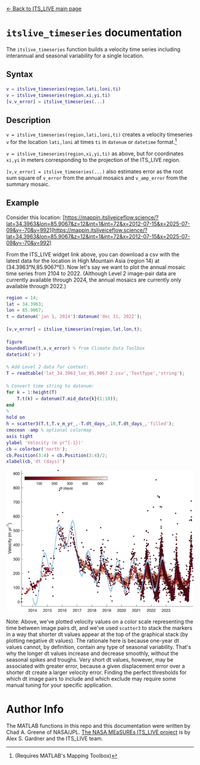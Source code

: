 [&larr; Back to ITS\_LIVE main page](../README.md)

# `itslive_timeseries` documentation
The `itslive_timeseries` function builds a velocity time series including interannual and seasonal variability for a single location. 

## Syntax

```matlab
v = itslive_timeseries(region,lati,loni,ti)
v = itslive_timeseries(region,xi,yi,ti)
[v,v_error] = itslive_timeseries(...) 
```

## Description 

`v = itslive_timeseries(region,lati,loni,ti)` creates a velocity timeseries `v` for the location `lati,loni` at times `ti` in `datenum` or `datetime` format.[^1]

`v = itslive_timeseries(region,xi,yi,ti)` as above, but for coordinates `xi,yi` in meters corresponding to the projection of the ITS_LIVE region.

`[v,v_error] = itslive_timeseries(...)` also estimates error as the root sum square of `v_error` from the annual mosaics and `v_amp_error` from the summary mosaic. 

## Example 
Consider this location: [https://mappin.itsliveiceflow.science/?lat=34.3963&lon=85.9067&z=12&int=1&int=72&x=2012-07-15&x=2025-07-09&y=-70&y=992](https://mappin.itsliveiceflow.science/?lat=34.3963&lon=85.9067&z=12&int=1&int=72&x=2012-07-15&x=2025-07-09&y=-70&y=992)

From the ITS\_LIVE widget link above, you can download a csv with the latest data for the location in High Mountain Asia (region 14) at (34.3963°N,85.9067°E). Now let's say we want to plot the annual mosaic time series from 2104 to 2022. (Although Level 2 image-pair data are currently available through 2024, the annual mosaics are currently only available through 2022.) 

```matlab
region = 14; 
lat = 34.3963; 
lon = 85.9067; 
t = datenum('jan 1, 2014'):datenum('dec 31, 2022'); 

[v,v_error] = itslive_timeseries(region,lat,lon,t); 

figure
boundedline(t,v,v_error) % from Climate Data Toolbox
datetick('x')

% Add Level 2 data for context: 
T = readtable('lat_34.3963_lon_85.9067 2.csv','TextType','string'); 

% Convert time string to datenum: 
for k = 1:height(T)
    T.t(k) = datenum(T.mid_date{k}(1:10)); 
end
% 
hold on
h = scatter3(T.t,T.v_m_yr_,-T.dt_days_,10,T.dt_days_,'filled'); 
cmocean -amp % optional colormap 
axis tight
ylabel 'Velocity (m yr^{-1})'
cb = colorbar('north'); 
cb.Position(3:4) = cb.Position(3:4)/2; 
xlabel(cb,'dt (days)')
```

![](itslive_timeseries_documentation.jpg)

Note: Above, we've plotted velocity values on a color scale representing the time between image pairs dt, and we've used `scatter3` to stack the markers in a way that shorter dt values appear at the top of the graphical stack (by plotting negative dt values). The rationale here is because one-year dt values cannot, by definition, contain any type of seasonal variability. That's why the longer dt values increase and decrease smoothly, without the seasonal spikes and troughs. Very short dt values, however, may be associated with greater error, because a given displacement error over a shorter dt create a larger velocity error. Finding the perfect thresholds for which dt image pairs to include and which exclude may require some manual tuning for your specific application. 

# Author Info
The MATLAB functions in this repo and this documentation were written by Chad A. Greene of NASA/JPL. [The NASA MEaSUREs ITS\_LIVE project](https://its-live.jpl.nasa.gov/) is by Alex S. Gardner and the ITS\_LIVE team. 
[^1]: (Requires MATLAB's Mapping Toolbox)

